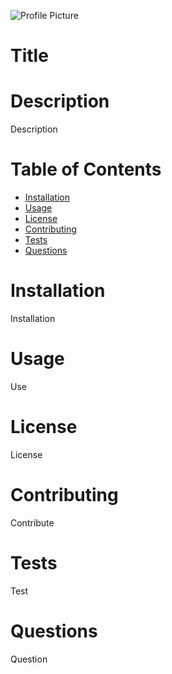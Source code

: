 <p><img src="https://avatars1.githubusercontent.com/u/59855054?v=4%7Bwidth=250px%7D" alt="Profile Picture"></p>

<h1>Title</h1>

<h1>Description</h1>

Description
<h1>Table of Contents</h1>

<ul>
<li><a href="#installation">Installation</a></li>
<li><a href="#usage">Usage</a></li>
<li><a href="#license">License</a></li>
<li><a href="#contributing">Contributing</a></li>
<li><a href="#tests">Tests</a></li>
<li><a href="#questions">Questions</a></li>
</ul>

<h1>Installation</h1>

Installation
<h1>Usage</h1>

Use
<h1>License</h1>

License
<h1>Contributing</h1>

Contribute
<h1>Tests</h1>

Test
<h1>Questions</h1>

Question
